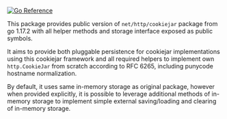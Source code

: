 [![Go Reference](https://pkg.go.dev/badge/github.com/eientei/cookiejarx.svg)](https://pkg.go.dev/github.com/eientei/cookiejarx)

This package provides public version of `net/http/cookiejar` package from go 1.17.2 with all helper methods and 
storage interface exposed as public symbols.  

It aims to provide both pluggable persistence for cookiejar implementations using this cookiejar framework and
all required helpers to implement own `http.CookieJar` from scratch according to RFC 6265, including punycode
hostname normalization.

By default, it uses same in-memory storage as original package, however when provided explicitly, it is possible to
leverage additional methods of in-memory storage to implement simple external saving/loading and clearing of in-memory
storage.
